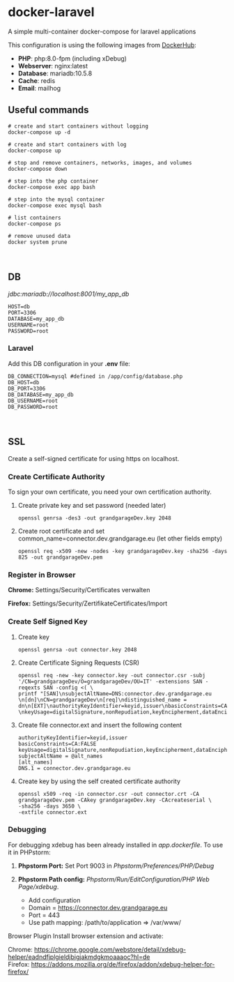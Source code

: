 # docker-laravel
A simple multi-container docker-compose for laravel applications

This configuration is using the following images from [DockerHub](https://hub.docker.com/):
* __PHP__: php:8.0-fpm (including xDebug)
* __Webserver__: nginx:latest
* __Database__: mariadb:10.5.8
* __Cache__: redis
* __Email__: mailhog


## Useful commands
```
# create and start containers without logging
docker-compose up -d
 
# create and start containers with log
docker-compose up
 
# stop and remove containers, networks, images, and volumes
docker-compose down
 
# step into the php container
docker-compose exec app bash
 
# step into the mysql container
docker-compose exec mysql bash
 
# list containers
docker-compose ps
 
# remove unused data
docker system prune
```

<br>

## DB

_jdbc:mariadb://localhost:8001/my_app_db_
```
HOST=db
PORT=3306
DATABASE=my_app_db
USERNAME=root
PASSWORD=root
```

### Laravel
Add this DB configuration in your __.env__ file:
```
DB_CONNECTION=mysql #defined in /app/config/database.php
DB_HOST=db
DB_PORT=3306
DB_DATABASE=my_app_db
DB_USERNAME=root
DB_PASSWORD=root
```

<br>

## SSL
Create a self-signed certificate for using https on localhost.

### Create Certificate Authority
To sign your own certificate, you need your own certification authority.

1. Create private key and set password (needed later)
   ```
   openssl genrsa -des3 -out grandgarageDev.key 2048
   ```

2. Create root certificate and set common_name=connector.dev.grandgarage.eu (let other fields empty)
   ```
   openssl req -x509 -new -nodes -key grandgarageDev.key -sha256 -days 825 -out grandgarageDev.pem
   ```

### Register in Browser
**Chrome:** Settings/Security/Certificates verwalten

**Firefox:** Settings/Security/ZertifikateCertificates/Import


### Create Self Signed Key
1. Create key
    ```
   openssl genrsa -out connector.key 2048
    ```

2. Create Certificate Signing Requests (CSR)
    ```
   openssl req -new -key connector.key -out connector.csr -subj '/CN=grandgarageDev/O=grandgarageDev/OU=IT' -extensions SAN -reqexts SAN -config <( \
   printf "[SAN]\nsubjectAltName=DNS:connector.dev.grandgarage.eu
   \n[dn]\nCN=grandgarageDev\n[req]\ndistinguished_name = dn\n[EXT]\nauthorityKeyIdentifier=keyid,issuer\nbasicConstraints=CA:FALSE\nsubjectAltName=DNS:connector.dev.grandgarage.eu
   \nkeyUsage=digitalSignature,nonRepudiation,keyEncipherment,dataEncipherment\nextendedKeyUsage=serverAuth")
    ```

3. Create file connector.ext and insert the following content
    ```
   authorityKeyIdentifier=keyid,issuer
   basicConstraints=CA:FALSE
   keyUsage=digitalSignature,nonRepudiation,keyEncipherment,dataEncipherment
   subjectAltName = @alt_names
   [alt_names]
   DNS.1 = connector.dev.grandgarage.eu
    ```

4. Create key by using the self created certificate authority
    ```
   openssl x509 -req -in connector.csr -out connector.crt -CA grandgarageDev.pem -CAkey grandgarageDev.key -CAcreateserial \
   -sha256 -days 3650 \
   -extfile connector.ext
    ```


### Debugging
For debugging xdebug has been already installed in _app.dockerfile_. To use it in PHPstorm:

1. __Phpstorm Port:__ Set Port 9003 in _Phpstorm/Preferences/PHP/Debug_

2. __Phpstorm Path config:__ _Phpstorm/Run/EditConfiguration/PHP Web Page/xdebug_.
    * Add configuration
    * Domain = https://connector.dev.grandgarage.eu
    * Port = 443
    * Use path mapping: /path/to/application => /var/www/





Browser Plugin
Install browser extension and activate:

Chrome: https://chrome.google.com/webstore/detail/xdebug-helper/eadndfjplgieldjbigjakmdgkmoaaaoc?hl=de
Firefox: https://addons.mozilla.org/de/firefox/addon/xdebug-helper-for-firefox/
